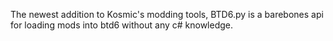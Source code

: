 The newest addition to Kosmic's modding tools, BTD6.py is a barebones api for loading mods into btd6 without any c# knowledge.
